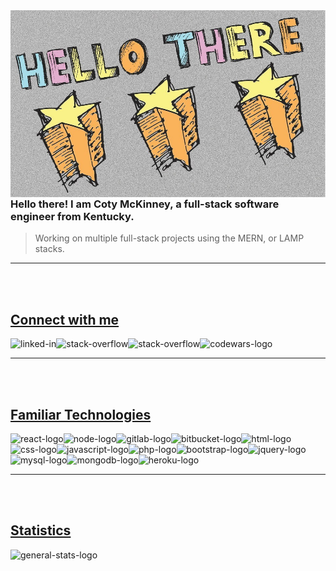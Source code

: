<img width="100%" height="300" align="left" alt="hello-there-stars" src="Assets/images/hi-stars.png">

### **Hello there! I am Coty McKinney, a full-stack software engineer from Kentucky.**
> Working on multiple full-stack projects using the MERN, or LAMP stacks.

***

<br>
<br>

## <ins>Connect with me</ins>
[<img align="left" alt="linked-in" src="https://img.shields.io/badge/linkedin-%230077B5.svg?&style=for-the-badge&logo=linkedin&logoColor=white">](https://www.linkedin.com/in/cotymckinney)
[<img align="left" alt="stack-overflow" src="https://img.shields.io/badge/stack%20overflow-FE7A16?logo=stack-overflow&logoColor=white&style=for-the-badge">](https://stackoverflow.com/users/16317380/coty)
[<img align="left" alt="stack-overflow" src="https://img.shields.io/badge/Gmail-D14836?style=for-the-badge&logo=gmail&logoColor=white">](mailto:saucermenwebdesign@gmail.com)
[<img align="left" alt="codewars-logo" src="https://www.codewars.com/users/cotymckinney/badges/small">](https://www.codewars.com/users/cotymckinney)

<br>

***

<br>
<br>

## <ins>Familiar Technologies</ins>
<img align="left" alt="react-logo" src="https://img.shields.io/badge/react%20-%2320232a.svg?&style=for-the-badge&logo=react&logoColor=%2361DAFB">

<img align="left" alt="node-logo" src="https://img.shields.io/badge/node.js%20-%2343853D.svg?&style=for-the-badge&logo=node.js&logoColor=white">

<img align="left" alt="gitlab-logo" src="https://img.shields.io/badge/GitLab-330F63?style=for-the-badge&logo=gitlab&logoColor=white">

<img align="left" alt="bitbucket-logo" src="https://img.shields.io/badge/Bitbucket-330F63?style=for-the-badge&logo=bitbucket&logoColor=white">

<img align="left" alt="html-logo" src="https://img.shields.io/badge/HTML-239120?style=for-the-badge&logo=html5&logoColor=white">

<img align="left" alt="css-logo" src="https://img.shields.io/badge/CSS-239120?&style=for-the-badge&logo=css3&logoColor=white">

<img align="left" alt="javascript-logo" src="https://img.shields.io/badge/JavaScript-F7DF1E?style=for-the-badge&logo=javascript&logoColor=black">

<img align="left" alt="php-logo" src="https://img.shields.io/badge/PHP-777BB4?style=for-the-badge&logo=php&logoColor=white">

<img align="left" alt="bootstrap-logo" src="https://img.shields.io/badge/Bootstrap-563D7C?style=for-the-badge&logo=bootstrap&logoColor=white">

<img align="left" alt="jquery-logo" src="https://img.shields.io/badge/jQuery-0769AD?style=for-the-badge&logo=jquery&logoColor=white">

<img align="left" alt="mysql-logo" src="https://img.shields.io/badge/MySQL-00000F?style=for-the-badge&logo=mysql&logoColor=white">

<img align="left" alt="mongodb-logo" src="https://img.shields.io/badge/MongoDB-4EA94B?style=for-the-badge&logo=mongodb&logoColor=white">

<img align="left" alt="heroku-logo" src="https://img.shields.io/badge/Heroku-430098?style=for-the-badge&logo=heroku&logoColor=white">

<br>
<br>
<br>

***

<br>
<br>

## <ins>Statistics</ins>
<img align="left" alt="general-stats-logo" src="https://github-readme-stats.vercel.app/api?username=cotymckinney&theme=blue-green">
